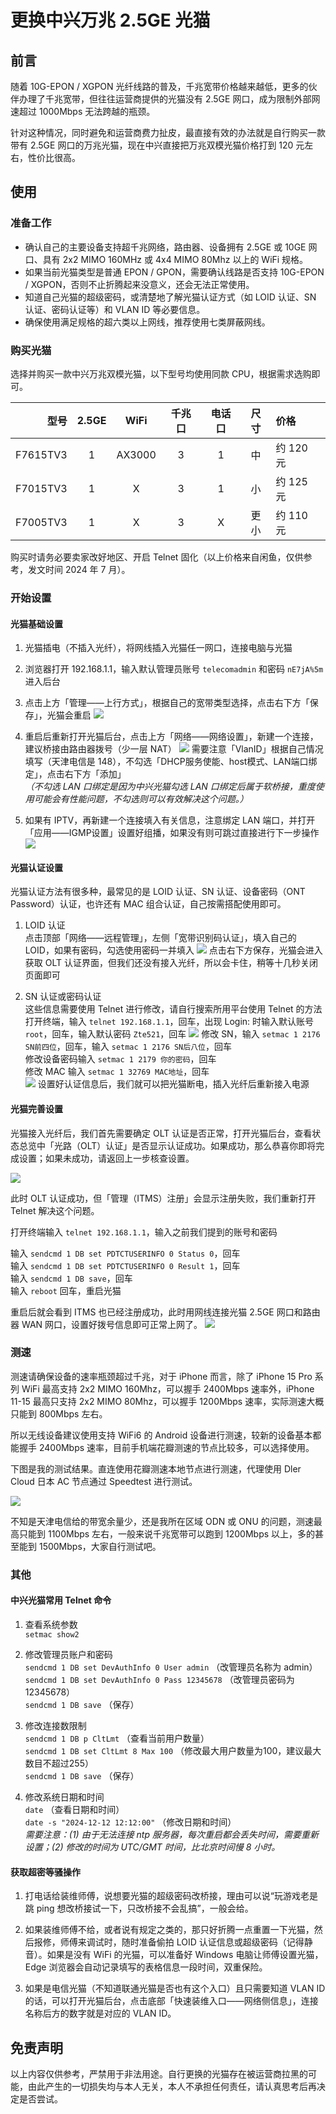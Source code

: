 # 更换中兴万兆 2.5GE 光猫

## 前言
随着 10G-EPON / XGPON 光纤线路的普及，千兆宽带价格越来越低，更多的伙伴办理了千兆宽带，但往往运营商提供的光猫没有 2.5GE 网口，成为限制外部网速超过 1000Mbps 无法跨越的瓶颈。

针对这种情况，同时避免和运营商费力扯皮，最直接有效的办法就是自行购买一款带有 2.5GE 网口的万兆光猫，现在中兴直接把万兆双模光猫价格打到 120 元左右，性价比很高。

## 使用
### 准备工作
* 确认自己的主要设备支持超千兆网络，路由器、设备拥有 2.5GE 或 10GE 网口、具有 2x2 MIMO 160MHz 或 4x4 MIMO 80Mhz 以上的 WiFi 规格。
* 如果当前光猫类型是普通 EPON / GPON，需要确认线路是否支持 10G-EPON / XGPON，否则不止折腾起来没意义，还会无法正常使用。
* 知道自己光猫的超级密码，或清楚地了解光猫认证方式（如 LOID 认证、SN 认证、密码认证等）和 VLAN ID 等必要信息。
* 确保使用满足规格的超六类以上网线，推荐使用七类屏蔽网线。

### 购买光猫
选择并购买一款中兴万兆双模光猫，以下型号均使用同款 CPU，根据需求选购即可。

|   型号   |  2.5GE  |  WiFi  |  千兆口  |  电话口  |   尺寸   |   价格   | 
|--------:|:--------:|:-------:|:-------:|:-------:|:--------:|:--------|
| F7615TV3 |    1    |  AX3000  |    3    |    1    |    中    | 约 120 元 |
| F7015TV3 |    1    |     X    |    3    |    1    |    小    | 约 125 元 |
| F7005TV3 |    1    |     X    |    3    |    X    |   更小   | 约 110 元 |

购买时请务必要卖家改好地区、开启 Telnet 固化（以上价格来自闲鱼，仅供参考，发文时间 2024 年 7 月）。

### 开始设置
#### 光猫基础设置
1. 光猫插电（不插入光纤），将网线插入光猫任一网口，连接电脑与光猫

2. 浏览器打开 192.168.1.1，输入默认管理员账号 `telecomadmin` 和密码 `nE7jA%5m` 进入后台

3. 点击上方「管理——上行方式」，根据自己的宽带类型选择，点击右下方「保存」，光猫会重启
![](https://raw.githubusercontent.com/GeQ1an/Special-Guide/master/Images/ZTE_Modem/ZTE_Modem_1.png)

4. 重启后重新打开光猫后台，点击上方「网络——网络设置」，新建一个连接，建议桥接由路由器拨号（少一层 NAT）
![](https://raw.githubusercontent.com/GeQ1an/Special-Guide/master/Images/ZTE_Modem/ZTE_Modem_2.png)
需要注意「VlanID」根据自己情况填写（天津电信是 148），不勾选「DHCP服务使能、host模式、LAN端口绑定」，点击右下方「添加」<br>
*（不勾选 LAN 口绑定是因为中兴光猫勾选 LAN 口绑定后属于软桥接，重度使用可能会有性能问题，不勾选则可以有效解决这个问题。）*

5. 如果有 IPTV，再新建一个连接填入有关信息，注意绑定 LAN 端口，并打开「应用——IGMP设置」设置好组播，如果没有则可跳过直接进行下一步操作
![](https://raw.githubusercontent.com/GeQ1an/Special-Guide/master/Images/ZTE_Modem/ZTE_Modem_3.png)

#### 光猫认证设置
光猫认证方法有很多种，最常见的是 LOID 认证、SN 认证、设备密码（ONT Password）认证，也许还有 MAC 组合认证，自己按需搭配使用即可。
1. LOID 认证 <br>
点击顶部「网络——远程管理」，左侧「宽带识别码认证」，填入自己的 LOID，如果有密码，勾选使用密码一并填入
![](https://raw.githubusercontent.com/GeQ1an/Special-Guide/master/Images/ZTE_Modem/ZTE_Modem_4.png)
点击右下方保存，光猫会进入获取 OLT 认证界面，但我们还没有接入光纤，所以会卡住，稍等十几秒关闭页面即可

2. SN 认证或密码认证 <br>
这些信息需要使用 Telnet 进行修改，请自行搜索所用平台使用 Telnet 的方法<br>
打开终端，输入 `telnet 192.168.1.1`，回车，出现 Login: 时输入默认账号 `root`，回车，输入默认密码 `Zte521`，回车
![](https://raw.githubusercontent.com/GeQ1an/Special-Guide/master/Images/ZTE_Modem/ZTE_Modem_5.png)
修改 SN，输入 `setmac 1 2176 SN前四位`，回车，输入 `setmac 1 2176 SN后八位`，回车 <br>
修改设备密码输入 `setmac 1 2179 你的密码`，回车 <br>
修改 MAC 输入 `setmac 1 32769 MAC地址`，回车 <br>
![](https://raw.githubusercontent.com/GeQ1an/Special-Guide/master/Images/ZTE_Modem/ZTE_Modem_6.png)
设置好认证信息后，我们就可以把光猫断电，插入光纤后重新接入电源

#### 光猫完善设置
光猫接入光纤后，我们首先需要确定 OLT 认证是否正常，打开光猫后台，查看状态总览中「光路（OLT）认证」是否显示认证成功。如果成功，那么恭喜你即将完成设置；如果未成功，请返回上一步核查设置。

![](https://raw.githubusercontent.com/GeQ1an/Special-Guide/master/Images/ZTE_Modem/ZTE_Modem_7.png)

此时 OLT 认证成功，但「管理（ITMS）注册」会显示注册失败，我们重新打开 Telnet 解决这个问题。

打开终端输入 `telnet 192.168.1.1`，输入之前我们提到的账号和密码

输入 `sendcmd 1 DB set PDTCTUSERINFO 0 Status 0`，回车<br>
输入 `sendcmd 1 DB set PDTCTUSERINFO 0 Result 1`，回车<br>
输入 `sendcmd 1 DB save`，回车<br>
输入 `reboot` 回车，重启光猫

重启后就会看到 ITMS 也已经注册成功，此时用网线连接光猫 2.5GE 网口和路由器 WAN 网口，设置好拨号信息即可正常上网了。
![](https://raw.githubusercontent.com/GeQ1an/Special-Guide/master/Images/ZTE_Modem/ZTE_Modem_8.png)

### 测速
测速请确保设备的速率瓶颈超过千兆，对于 iPhone 而言，除了 iPhone 15 Pro 系列 WiFi 最高支持 2x2 MIMO 160Mhz，可以握手 2400Mbps 速率外，iPhone 11-15 最高只支持 2x2 MIMO 80Mhz，可以握手 1200Mbps 速率，实际测速大概只能到 800Mbps 左右。

所以无线设备建议使用支持 WiFi6 的 Android 设备进行测速，较新的设备基本都能握手 2400Mbps 速率，目前手机端花瓣测速的节点比较多，可以选择使用。

下图是我的测试结果。直连使用花瓣测速本地节点进行测速，代理使用 Dler Cloud 日本 AC 节点通过 Speedtest 进行测试。

![](https://raw.githubusercontent.com/GeQ1an/Special-Guide/master/Images/ZTE_Modem/ZTE_Modem_Speedtest.png)

不知是天津电信给的带宽余量少，还是我所在区域 ODN 或 ONU 的问题，测速最高只能到 1100Mbps 左右，一般来说千兆宽带可以跑到 1200Mbps 以上，多的甚至能到 1500Mbps，大家自行测试吧。

### 其他
#### 中兴光猫常用 Telnet 命令
1. 查看系统参数<br>
`setmac show2`

2. 修改管理员账户和密码<br>
`sendcmd 1 DB set DevAuthInfo 0 User admin` （改管理员名称为 admin）<br>
`sendcmd 1 DB set DevAuthInfo 0 Pass 12345678` （改管理员密码为 12345678）<br>
`sendcmd 1 DB save` （保存）

3. 修改连接数限制<br>
`sendcmd 1 DB p CltLmt` （查看当前用户数量）<br>
`sendcmd 1 DB set CltLmt 8 Max 100` （修改最大用户数量为100，建议最大数目不超过255）<br>
`sendcmd 1 DB save` （保存）

4. 修改系统日期和时间<br>
`date` （查看日期和时间）<br>
`date -s "2024-12-12 12:12:00"` （修改日期和时间）<br>
*需要注意：(1) 由于无法连接 ntp 服务器，每次重启都会丢失时间，需要重新设置；(2) 修改的时间为 UTC/GMT 时间，比北京时间慢 8 小时。*

#### 获取超密等骚操作
1. 打电话给装维师傅，说想要光猫的超级密码改桥接，理由可以说“玩游戏老是跳 ping 想改桥接试一下，只改桥接不会乱搞”，一般会给。
 
2. 如果装维师傅不给，或者说有规定之类的，那只好折腾一点重置一下光猫，然后报修，师傅来调试时，随时准备偷拍 LOID 认证信息或超级密码（记得静音）。如果是没有 WiFi 的光猫，可以准备好 Windows 电脑让师傅设置光猫，Edge 浏览器会自动记录填写的表格信息一段时间，双重保险。

3. 如果是电信光猫（不知道联通光猫是否也有这个入口）且只需要知道 VLAN ID 的话，可以打开光猫后台，点击底部「快速装维入口——网络侧信息」，连接名称后方的数字就是对应的 VLAN ID。

## 免责声明
以上内容仅供参考，严禁用于非法用途。自行更换的光猫存在被运营商拉黑的可能，由此产生的一切损失均与本人无关，本人不承担任何责任，请认真思考后再决定是否尝试。
